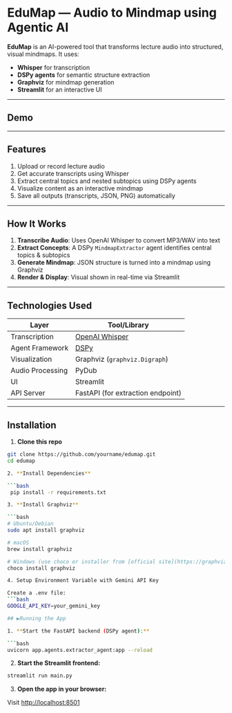 # EduMap — Audio to Mindmap using Agentic AI

**EduMap** is an AI-powered tool that transforms lecture audio into structured, visual mindmaps. It uses:
- **Whisper** for transcription
- **DSPy agents** for semantic structure extraction
- **Graphviz** for mindmap generation
- **Streamlit** for an interactive UI

---

## Demo

---

## Features

1. Upload or record lecture audio  
2. Get accurate transcripts using Whisper  
3. Extract central topics and nested subtopics using DSPy agents  
4. Visualize content as an interactive mindmap
5.  Save all outputs (transcripts, JSON, PNG) automatically

---

## How It Works

1. **Transcribe Audio**: Uses OpenAI Whisper to convert MP3/WAV into text
2. **Extract Concepts**: A DSPy `MindmapExtractor` agent identifies central topics & subtopics
3. **Generate Mindmap**: JSON structure is turned into a mindmap using Graphviz
4. **Render & Display**: Visual shown in real-time via Streamlit

---

## Technologies Used

| Layer            | Tool/Library                 |
|------------------|------------------------------|
| Transcription     | [OpenAI Whisper](https://github.com/openai/whisper) |
| Agent Framework   | [DSPy](https://github.com/stanfordnlp/dspy)         |
| Visualization     | Graphviz (`graphviz.Digraph`)                        |
| Audio Processing  | PyDub                                              |
| UI                | Streamlit                                          |
| API Server        | FastAPI (for extraction endpoint)                   |

---

## Installation

1. **Clone this repo**

```bash
git clone https://github.com/yourname/edumap.git
cd edumap

2. **Install Dependencies**

```bash
 pip install -r requirements.txt

3. **Install Graphviz**

```bash
# Ubuntu/Debian
sudo apt install graphviz

# macOS
brew install graphviz

# Windows (use choco or installer from [official site](https://graphviz.org/download/))
choco install graphviz

4. Setup Environment Variable with Gemini API Key

Create a .env file:
```bash
GOOGLE_API_KEY=your_gemini_key

## ▶Running the App

1. **Start the FastAPI backend (DSPy agent):**

```bash
uvicorn app.agents.extractor_agent:app --reload
````

2. **Start the Streamlit frontend:**

```bash
streamlit run main.py
```

3. **Open the app in your browser:**

Visit [http://localhost:8501](http://localhost:8501)

